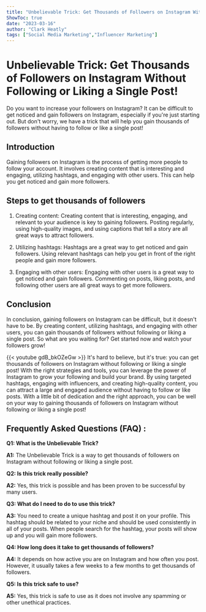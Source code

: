 ```yaml
---
title: "Unbelievable Trick: Get Thousands of Followers on Instagram Without Following or Liking a Single Post!"
ShowToc: true 
date: "2023-03-16"
author: "Clark Heatly" 
tags: ["Social Media Marketing","Influencer Marketing"]
---
```

# Unbelievable Trick: Get Thousands of Followers on Instagram Without Following or Liking a Single Post!

Do you want to increase your followers on Instagram? It can be difficult to get noticed and gain followers on Instagram, especially if you're just starting out. But don't worry, we have a trick that will help you gain thousands of followers without having to follow or like a single post!

## Introduction 

Gaining followers on Instagram is the process of getting more people to follow your account. It involves creating content that is interesting and engaging, utilizing hashtags, and engaging with other users. This can help you get noticed and gain more followers.

## Steps to get thousands of followers

1. Creating content: Creating content that is interesting, engaging, and relevant to your audience is key to gaining followers. Posting regularly, using high-quality images, and using captions that tell a story are all great ways to attract followers.

2. Utilizing hashtags: Hashtags are a great way to get noticed and gain followers. Using relevant hashtags can help you get in front of the right people and gain more followers.

3. Engaging with other users: Engaging with other users is a great way to get noticed and gain followers. Commenting on posts, liking posts, and following other users are all great ways to get more followers.

## Conclusion

In conclusion, gaining followers on Instagram can be difficult, but it doesn't have to be. By creating content, utilizing hashtags, and engaging with other users, you can gain thousands of followers without following or liking a single post. So what are you waiting for? Get started now and watch your followers grow!

{{< youtube gdB_bkOZeGw >}} 
It's hard to believe, but it's true: you can get thousands of followers on Instagram without following or liking a single post! With the right strategies and tools, you can leverage the power of Instagram to grow your following and build your brand. By using targeted hashtags, engaging with influencers, and creating high-quality content, you can attract a large and engaged audience without having to follow or like posts. With a little bit of dedication and the right approach, you can be well on your way to gaining thousands of followers on Instagram without following or liking a single post!

## Frequently Asked Questions (FAQ) :
**Q1: What is the Unbelievable Trick?**

**A1:** The Unbelievable Trick is a way to get thousands of followers on Instagram without following or liking a single post.

**Q2: Is this trick really possible?**

**A2:** Yes, this trick is possible and has been proven to be successful by many users.

**Q3: What do I need to do to use this trick?**

**A3:** You need to create a unique hashtag and post it on your profile. This hashtag should be related to your niche and should be used consistently in all of your posts. When people search for the hashtag, your posts will show up and you will gain more followers.

**Q4: How long does it take to get thousands of followers?**

**A4:** It depends on how active you are on Instagram and how often you post. However, it usually takes a few weeks to a few months to get thousands of followers.

**Q5: Is this trick safe to use?**

**A5:** Yes, this trick is safe to use as it does not involve any spamming or other unethical practices.


